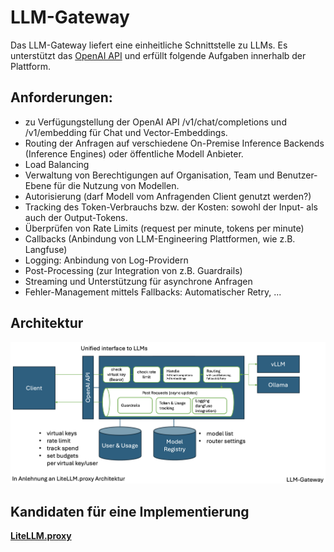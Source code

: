 # LLM-Gateway

Das LLM-Gateway liefert eine einheitliche Schnittstelle zu LLMs. Es unterstützt das [OpenAI API](https://platform.openai.com/docs/overview) und erfüllt folgende Aufgaben innerhalb der Plattform.

## Anforderungen:

- zu Verfügungstellung der OpenAI API /v1/chat/completions und /v1/embedding für Chat und Vector-Embeddings.
- Routing der Anfragen auf verschiedene On-Premise Inference Backends (Inference Engines) oder öffentliche Modell Anbieter.
- Load Balancing
- Verwaltung von Berechtigungen auf Organisation, Team und Benutzer-Ebene für die Nutzung von Modellen.
- Autorisierung (darf Modell vom Anfragenden Client genutzt werden?)
- Tracking des Token-Verbrauchs bzw. der Kosten: sowohl der Input- als auch der Output-Tokens.
- Überprüfen von Rate Limits (request per minute, tokens per minute)
- Callbacks (Anbindung von LLM-Engineering Plattformen, wie z.B. Langfuse)
- Logging: Anbindung von Log-Providern
- Post-Processing (zur Integration von z.B. Guardrails)
- Streaming und Unterstützung für asynchrone Anfragen
- Fehler-Management mittels Fallbacks: Automatischer Retry, ...  

## Architektur

![image](llm_gateway.png)


## Kandidaten für eine Implementierung

**[LiteLLM.proxy](https://docs.litellm.ai/docs/simple_proxy)**
